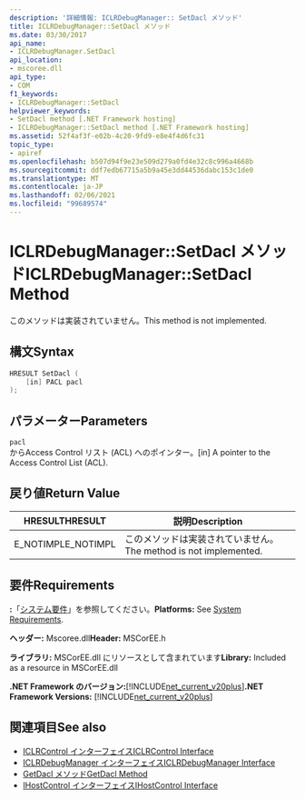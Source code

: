 ```yaml
---
description: '詳細情報: ICLRDebugManager:: SetDacl メソッド'
title: ICLRDebugManager::SetDacl メソッド
ms.date: 03/30/2017
api_name:
- ICLRDebugManager.SetDacl
api_location:
- mscoree.dll
api_type:
- COM
f1_keywords:
- ICLRDebugManager::SetDacl
helpviewer_keywords:
- SetDacl method [.NET Framework hosting]
- ICLRDebugManager::SetDacl method [.NET Framework hosting]
ms.assetid: 52f4af3f-e02b-4c20-9fd9-e8e4f4d6fc31
topic_type:
- apiref
ms.openlocfilehash: b507d94f9e23e509d279a0fd4e32c8c996a4668b
ms.sourcegitcommit: ddf7edb67715a5b9a45e3dd44536dabc153c1de0
ms.translationtype: MT
ms.contentlocale: ja-JP
ms.lasthandoff: 02/06/2021
ms.locfileid: "99689574"
---
```

# <a name="iclrdebugmanagersetdacl-method"></a><span data-ttu-id="09237-103">ICLRDebugManager::SetDacl メソッド</span><span class="sxs-lookup"><span data-stu-id="09237-103">ICLRDebugManager::SetDacl Method</span></span>

<span data-ttu-id="09237-104">このメソッドは実装されていません。</span><span class="sxs-lookup"><span data-stu-id="09237-104">This method is not implemented.</span></span>  
  
## <a name="syntax"></a><span data-ttu-id="09237-105">構文</span><span class="sxs-lookup"><span data-stu-id="09237-105">Syntax</span></span>  
  
```cpp  
HRESULT SetDacl (  
    [in] PACL pacl  
);  
```  
  
## <a name="parameters"></a><span data-ttu-id="09237-106">パラメーター</span><span class="sxs-lookup"><span data-stu-id="09237-106">Parameters</span></span>  

 `pacl`  
 <span data-ttu-id="09237-107">からAccess Control リスト (ACL) へのポインター。</span><span class="sxs-lookup"><span data-stu-id="09237-107">[in] A pointer to the Access Control List (ACL).</span></span>  
  
## <a name="return-value"></a><span data-ttu-id="09237-108">戻り値</span><span class="sxs-lookup"><span data-stu-id="09237-108">Return Value</span></span>  
  
|<span data-ttu-id="09237-109">HRESULT</span><span class="sxs-lookup"><span data-stu-id="09237-109">HRESULT</span></span>|<span data-ttu-id="09237-110">説明</span><span class="sxs-lookup"><span data-stu-id="09237-110">Description</span></span>|  
|-------------|-----------------|  
|<span data-ttu-id="09237-111">E_NOTIMPL</span><span class="sxs-lookup"><span data-stu-id="09237-111">E_NOTIMPL</span></span>|<span data-ttu-id="09237-112">このメソッドは実装されていません。</span><span class="sxs-lookup"><span data-stu-id="09237-112">The method is not implemented.</span></span>|  
  
## <a name="requirements"></a><span data-ttu-id="09237-113">要件</span><span class="sxs-lookup"><span data-stu-id="09237-113">Requirements</span></span>  

 <span data-ttu-id="09237-114">**:**「[システム要件](../../get-started/system-requirements.md)」を参照してください。</span><span class="sxs-lookup"><span data-stu-id="09237-114">**Platforms:** See [System Requirements](../../get-started/system-requirements.md).</span></span>  
  
 <span data-ttu-id="09237-115">**ヘッダー:** Mscoree.dll</span><span class="sxs-lookup"><span data-stu-id="09237-115">**Header:** MSCorEE.h</span></span>  
  
 <span data-ttu-id="09237-116">**ライブラリ:** MSCorEE.dll にリソースとして含まれています</span><span class="sxs-lookup"><span data-stu-id="09237-116">**Library:** Included as a resource in MSCorEE.dll</span></span>  
  
 <span data-ttu-id="09237-117">**.NET Framework のバージョン:**[!INCLUDE[net_current_v20plus](../../../../includes/net-current-v20plus-md.md)]</span><span class="sxs-lookup"><span data-stu-id="09237-117">**.NET Framework Versions:** [!INCLUDE[net_current_v20plus](../../../../includes/net-current-v20plus-md.md)]</span></span>  
  
## <a name="see-also"></a><span data-ttu-id="09237-118">関連項目</span><span class="sxs-lookup"><span data-stu-id="09237-118">See also</span></span>

- [<span data-ttu-id="09237-119">ICLRControl インターフェイス</span><span class="sxs-lookup"><span data-stu-id="09237-119">ICLRControl Interface</span></span>](iclrcontrol-interface.md)
- [<span data-ttu-id="09237-120">ICLRDebugManager インターフェイス</span><span class="sxs-lookup"><span data-stu-id="09237-120">ICLRDebugManager Interface</span></span>](iclrdebugmanager-interface.md)
- [<span data-ttu-id="09237-121">GetDacl メソッド</span><span class="sxs-lookup"><span data-stu-id="09237-121">GetDacl Method</span></span>](iclrdebugmanager-getdacl-method.md)
- [<span data-ttu-id="09237-122">IHostControl インターフェイス</span><span class="sxs-lookup"><span data-stu-id="09237-122">IHostControl Interface</span></span>](ihostcontrol-interface.md)
